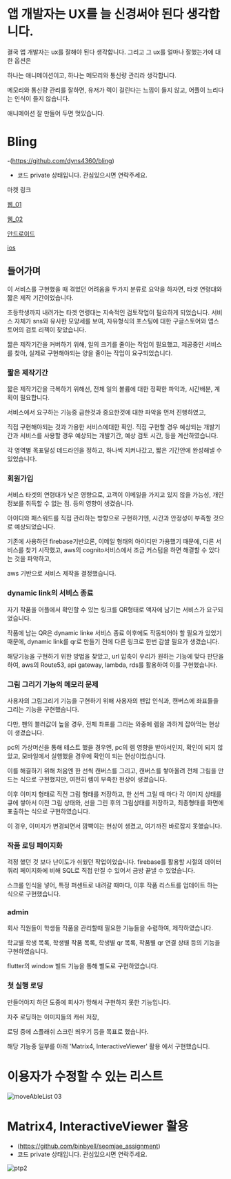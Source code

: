 # 앱 개발자는 UX를 늘 신경써야 된다 생각합니다.

결국 앱 개발자는 ux를 잘해야 된다 생각합니다.
그리고 그 ux를 얼마나 잘했는가에 대한 옵션은

하나는 애니메이션이고,
하나는 메모리와 통신량 관리라 생각합니다.

메모리와 통신량 관리를 잘하면, 유저가 렉이 걸린다는 느낌이 들지 않고, 어플이 느리다는 인식이 들지 않습니다.

애니메이션 잘 만들어 두면 멋있습니다.


# Bling
-(https://github.com/dyns4360/bling)
- 코드 private 상태입니다. 관심있으시면 연락주세요.

마켓 링크

[웹_01](https://blingapp.link/)

[웹_02](https://dyns4360.github.io/)

[안드로이드](https://play.google.com/store/apps/details?id=com.dynetworks.bling)

[ios](https://apps.apple.com/kr/app/%EB%B8%94%EB%A7%81-bling/id6469025965)

## 들어가며
이 서비스를 구현했을 때 겪었던 어려움을 두가지 분류로 요약을 하자면,
타겟 연령대와 짧은 제작 기간이었습니다.

초등학생까지 내려가는 타겟 연령대는 지속적인 검토작업이 필요하게 되었습니다.
서비스 자체가 sns와 유사한 모양세를 보여, 자유형식의 포스팅에 대한 구글스토어와 앱스토어의 검토 리젝이 잦았습니다.

짧은 제작기간을 커버하기 위해, 일의 크기를 줄이는 작업이 필요했고, 제공중인 서비스를 찾아, 실제로 구현해야되는 양을 줄이는 작업이 요구되었습니다.

### 짧은 제작기간

짧은 제작기간을 극복하기 위해선, 전체 일의 볼륨에 대한 정확한 파악과, 시간배분, 계획이 필요합니다.

서비스에서 요구하는 기능중 급한것과 중요한것에 대한 파악을 먼저 진행하였고,

직접 구현해야되는 것과 가용한 서비스에대한 확인. 직접 구현할 경우 예상되는 개발기간과 서비스를 사용할 경우 예상되는 개발기간, 예상 검토 시간, 등을 계산하였습니다.

각 영역별 목표달성 데드라인을 정하고, 하나씩 지켜나갔고, 짧은 기간안에 완성해낼 수 있었습니다.



### 회원가입

서비스 타겟의 연령대가 낮은 영향으로, 고객이 이메일을 가지고 있지 않을 가능성, 개인정보를 취득할 수 없는 점. 등의 영향이 생겼습니다.

아이디와 패스워드를 직접 관리하는 방향으로 구현하기엔, 시간과 안정성이 부족할 것으로 예상되었습니다.

기존에 사용하던 firebase기반으론, 이메일 형태의 아이디만 가용했기 때문에, 다른 서비스를 찾기 시작했고, aws의 cognito서비스에서 조금 커스텀을 하면 해결할 수 있다는 것을 파악하고,

aws 기반으로 서비스 제작을 결정했습니다.



### dynamic link의 서비스 종료

자기 작품을 어플에서 확인할 수 있는 링크를 QR형태로 액자에 남기는 서비스가 요구되었습니다.

작품에 남는 QR은 dynamic linke 서비스 종료 이후에도 작동되어야 할 필요가 있었기 때문에, dynamic link를 qr로 만들기 전에 다른 링크로 한번 감쌀 필요가 생겼습니다.

해당기능을 구현하기 위한 방법을 찾았고, url 압축이 우리가 원하는 기능에 맞다 판단을 하여, aws의 Route53, api gateway, lambda, rds를 활용하여 이를 구현했습니다.



### 그림 그리기 기능의 메모리 문제

사용자의 그림그리기 기능을 구현하기 위해 사용자의 펜압 인식과, 캔버스에 좌표들을 그리는 기능을 구현했습니다.

다만, 펜의 블러값이 높을 경우, 전체 좌표를 그리는 와중에 렘을 과하게 잡아먹는 현상이 생겼습니다.

pc의 가상머신을 통해 테스트 했을 경우엔, pc의 렘 영향을 받아서인지, 확인이 되지 않았고, 모바일에서 실행했을 경우에 확인이 되는 현상이었습니다.

이를 해결하기 위해 처음엔 한 선씩 캔버스를 그리고, 캔버스를 쌓아올려 전체 그림을 만드는 식으로 구현했지만, 여전히 렘이 부족한 현상이 생겼습니다.

이후 이미지 형태로 직전 그림 형태를 저장하고, 한 선씩 그릴 때 마다 각 이미지 상태를 큐에 쌓아서 이전 그림 상태와, 선을 그린 후의 그림상태를 저장하고, 최종형태를 화면에 표출하는 식으로 구현하였습니다.

이 경우, 이미지가 변경되면서 깜빡이는 현상이 생겼고, 여기까진 바로잡지 못했습니다.


### 작품 로딩 페이지화

걱정 했던 것 보다 난이도가 쉬웠던 작업이었습니다. firebase를 활용할 시절의 데이터 쿼리 페이지화에 비해 SQL로 직접 만질 수 있어서 금방 끝낼 수 있었습니다.

스크롤 인식을 넣어, 특정 퍼센트로 내려갈 때마다, 이후 작품 리스트를 업데이트 하는 식으로 구현했습니다.


### admin

회사 직원들이 학생들 작품을 관리할때 필요한 기능들을 수렴하여, 제작하였습니다.

학교별 학생 목록, 학생별 작품 목록, 학생별 qr 목록, 작품별 qr 연결 상태 등의 기능을 구현하였습니다.

flutter의 window 빌드 기능을 통해 별도로 구현하였습니다.


### 첫 실행 로딩

만들어야지 하던 도중에 회사가 망해서 구현하지 못한 기능입니다.

자주 로딩하는 이미지들의 캐쉬 저장,

로딩 중에 스플래쉬 스크린 띄우기 등을 목표로 했습니다.

해당 기능중 일부를 아래 'Matrix4, InteractiveViewer' 활용 에서 구현했습니다.

  

# 이용자가 수정할 수 있는 리스트
![moveAbleList 03](https://github.com/binbyell/ptp2/assets/101085803/e58550c4-227c-4421-ac30-c76da3424825)

# Matrix4, InteractiveViewer 활용
- (https://github.com/binbyell/seomjae_assignment)
- 코드 private 상태입니다. 관심있으시면 연락주세요.

![ptp2](https://github.com/binbyell/ptp2/assets/101085803/f4811528-764a-493c-b51e-22b6657104a3)

